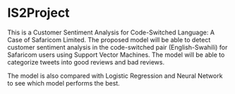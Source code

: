 # IS2Project

This is a Customer Sentiment Analysis for Code-Switched Language: A Case of Safaricom Limited. The proposed model will be able to detect customer sentiment analysis in the code-switched pair (English-Swahili) for Safaricom users using Support Vector Machines. The model will be able to categorize tweets into good reviews and bad reviews.

The model is also compared with Logistic Regression and Neural Network to see which model performs the best.
